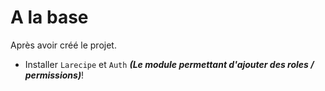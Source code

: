 # A la base

Après avoir créé le projet.

<a name="test">

- Installer `Larecipe` et `Auth` ***(Le module permettant d'ajouter des roles / permissions)***!